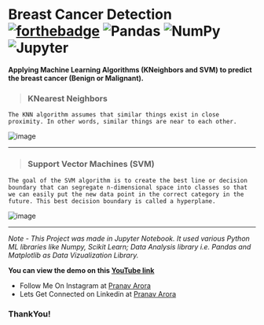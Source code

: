 # Breast Cancer Detection [![forthebadge](https://forthebadge.com/images/badges/made-with-python.svg)](https://forthebadge.com) <img alt="Pandas" src="https://img.shields.io/badge/pandas-%23150458.svg?&style=for-the-badge&logo=pandas&logoColor=white" /> <img alt="NumPy" src="https://img.shields.io/badge/numpy-%23013243.svg?&style=for-the-badge&logo=numpy&logoColor=white" />  <img alt="Jupyter" src="https://img.shields.io/badge/Jupyter-%23F37626.svg?&style=for-the-badge&logo=Jupyter&logoColor=white" />


**Applying Machine Learning Algorithms (KNeighbors and SVM) to predict the breast cancer (Benign or Malignant).**

> ### KNearest Neighbors

```The KNN algorithm assumes that similar things exist in close proximity. In other words, similar things are near to each other.```

![image](https://user-images.githubusercontent.com/48170643/117613466-99427180-b184-11eb-8329-832ff436f55d.png)

---

> ### Support Vector Machines (SVM)

```The goal of the SVM algorithm is to create the best line or decision boundary that can segregate n-dimensional space into classes so that we can easily put the new data point in the correct category in the future. This best decision boundary is called a hyperplane.```

![image](https://user-images.githubusercontent.com/48170643/117613786-081fca80-b185-11eb-8371-db9671380bb2.png)

---
*Note - This Project was made in Jupyter Notebook. It used various Python ML libraries like Numpy, Scikit Learn; Data Analysis library i.e. Pandas and Matplotlib as Data Vizualization Library.*

**You can view the demo on this [YouTube link](https://www.youtube.com/watch?v=g4ox5jJfjyk&ab_channel=MyKarma)**

* Follow Me On Instagram at [Pranav Arora](https://www.instagram.com/arorapranav187)
* Lets Get Connected on Linkedin at [Pranav Arora](https://www.linkedin.com/in/pranav-arora-354b71bb/)


### ThankYou!

